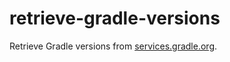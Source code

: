 # retrieve-gradle-versions
Retrieve Gradle versions from [services.gradle.org](https://services.gradle.org/versions/all).
